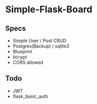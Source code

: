 # Simple-Flask-Board

## Specs

- Simple User / Post CRUD
- Postgres(Backup) / sqlite3
- Blueprint
- bcrypt
- CORS allowed

## Todo

- JWT
- flask_basic_auth